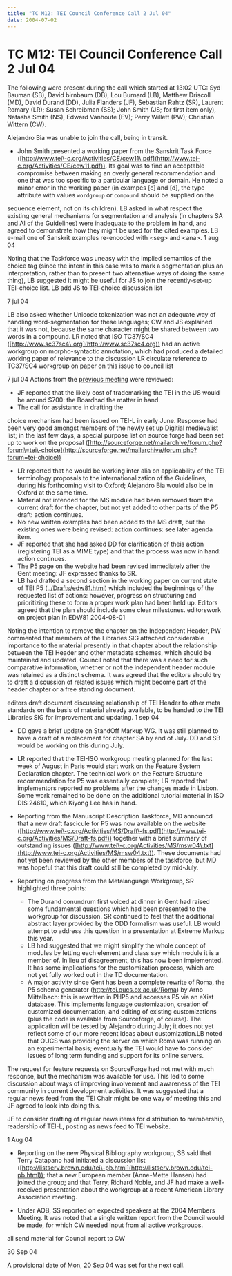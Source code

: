 ```yaml
---
title: "TC M12: TEI Council Conference Call 2 Jul 04"
date: 2004-07-02
---
```

# TC M12: TEI Council Conference Call 2 Jul 04



The following were present during the call which started at
 13:02 UTC: Syd Bauman (SB), David birnbaum (DB), Lou Burnard
 (LB), Matthew Driscoll (MD), David Durand (DD), Julia Flanders
 (JF), Sebastian Rahtz (SR), Laurent Romary (LR); Susan
 Schreibman (SS); John Smith (JS; for first item only), Natasha
 Smith (NS), Edward Vanhoute (EV); Perry Willett (PW);
 Christian Wittern (CW).
 


Alejandro Bia was unable to join the call, being in transit.


* John Smith presented a working paper from the Sanskrit Task
 Force ([http://www.tei\-c.org/Activities/CE/cew11\.pdf](http://www.tei-c.org/Activities/CE/cew11.pdf)). Its goal was to find
 an acceptable compromise between making an overly general
 recommendation and one that was too specific to a particular language
 or domain. He noted a minor error in the working paper (in exampes \[c]
 and \[d], the type attribute with values `wordgroup` or
 `compound` 
 should be supplied on the
 
 sequence element, not on its children). LB asked in what
 respect the existing general mechanisms for segmentation and analysis
 (in chapters SA and AI of the Guidelines) were inadequate to the
 problem in hand, and agreed to demonstrate how they might be used for
 the cited examples. 
 LB e\-mail one
 of Sanskrit examples re\-encoded with \<seg\> and \<ana\>.
 1 aug
 04
 
 Noting that the Taskforce was uneasy with the implied
 semantics of the choice tag (since the intent in this case was to mark
 a segmentation plus an interpretation, rather than to present two
 alternative ways of doing the same thing), LB suggested it might be
 useful for JS to join the recently\-set\-up TEI\-choice list. 
 LB add JS to TEI\-choice discussion list
 
 7 jul 04

 LB also asked whether Unicode tokenization was not an adequate way of
 handling word\-segmentation for these languages; CW and JS explained
 that it was not, because the same character might be shared between
 two words in a compound. LR noted that ISO TC37/SC4 ([http://www.sc37sc4\.org](http://www.sc37sc4.org)) had an active workgroup on
 morpho\-syntactic annotation, which had produced a detailed working
 paper of relevance to the discussion 
 LR circulate reference to TC37/SC4
 workgroup on paper on this issue to council list
 
 7 jul 04
Actions from the [previous meeting](/Activities/Council/Meetings/tcm10.xml) were reviewed: 
 
 + JF reported that the likely cost of trademarking the TEI in the US
 would be around $700: the Boardhad the matter in hand.
+ The call for assistance in drafting the
 
 choice mechanism had been issued on
 TEI\-L in early June. Response had been very good amongst
 members of the newly set up Digitial medievalist list; in
 the last few days, a
 special purpose list on source forge had been set up to work
 on the proposal ([http://sourceforge.net/mailarchive/forum.php?forum\=tei\-choice](http://sourceforge.net/mailarchive/forum.php?forum=tei-choice))
+ LR reported that he would be working inter alia on
 applicability of the TEI terminology proposals to the
 internationalization of the Guidelines, during his
 forthcoming visit to Oxford; Alejandro Bia would also be in Oxford at
 the same time.
+ Material not intended for the MS module had been
 removed from the current draft for the chapter, but not yet
 added to other parts of the P5 draft: action continues.
+ No new written examples had been added to the MS
 draft, but the existing ones were being revised: action
 continues: see later agenda item.
+ JF reported that she had asked DD for clarification of
 theis action (registering TEI as a MIME type) and that the
 process was now in hand: action continues.
+ The P5 page on the website had been revised 
 immediately after the Gent meeting: JF expressed thanks to SR.
+ LB had drafted a second section in the working paper
 on current state of TEI P5 ([../Drafts/edw81\.html](../Drafts/edw81.html)) which included the beginnings
 of the requested list of actions: however, progress on structuring
 and prioritizing these to form a proper work plan had been
 held up. Editors agreed that the plan should include some
 clear milestones. 
 editorswork on project plan in EDW81 
 2004\-08\-01


Noting the intention to remove the chapter on the Independent
 Header, PW commented that members of the Libraries SIG attached considerable
 importance to the material presently in that chapter about the
 relationship between the TEI Header and other metadata schemes, which
 should be maintained and updated. Council noted that there was a need
 for such comparative information, whether or not the independent
 header module was retained as a distinct schema. It was agreed that
 the editors should try to draft a discussion of related issues which might become
 part of
 the header chapter or a free standing document.
 
 editors 
 draft document discussing relationship of TEI Header to
 other meta standards on the basis of material already
 available, to be handed to the TEI Libraries SIG for
 improvement and updating. 
 1 sep 04




* DD gave a brief update on StandOff Markup WG.
 It was still planned to have a draft of a replacement for
 chapter SA by end of July. DD and SB would be working on this
 during July.

* LR reported that the TEI\-ISO workgroup meeting planned for
 the last week of August in Paris would start work on the
 Feature System Declaration chapter. The technical work on the
 Feature Structure recommendation for P5 was essentially
 complete; LR reported that implementors reported no problems
 after the changes made in Lisbon. Some work remained to be done on the additional
 tutorial material in ISO DIS 24610, which Kiyong Lee has in hand.

* Reporting from the Manuscript Description Taskforce, 
 MD announcd that a new draft fascicule for P5 was now
 available on the website ([http://www.tei\-c.org/Activities/MS/Draft\-fs.pdf](http://www.tei-c.org/Activities/MS/Draft-fs.pdf))
 together with a brief summary of outstanding issues ([http://www.tei\-c.org/Activities/MS/msw04\.txt](http://www.tei-c.org/Activities/MS/msw04.txt)). These
 documents had not yet been reviewed by the other members of
 the taskforce, but MD was hopeful that this draft could still
 be completed by mid\-July.

* Reporting on progress from the Metalanguage Workgroup, SR
 highlighted three points:
	+ The 
	 Durand conundrum first
	 voiced at dinner in Gent had raised some fundamental
	 questions which had been presented to the workgroup for
	 discussion. SR continued to feel
	 that the additional abstract layer provided by the ODD
	 formalism was useful. LB would attempt to address
	 this question in a presentation at Extreme Markup this
	 year.
	+ LB had suggested that we might simplify the whole concept of
	 modules by letting each element and class say which module it is a
	 member of. In lieu of disagreement, this has now been implemented. It
	 has some implications for the customization process, which are not
	 yet fully worked out in the TD documentation.
	+ A major activity since Gent has been a complete
	 rewrite of Roma, the P5 schema generator (<http://tei.oucs.ox.ac.uk/Roma>) by Arno Mittelbach: this is
	 rewritten in PHP5 and accesses P5 via an eXist database. This implements
	 language customization, creation of customized documentation, and editing of
	 existing customizations (plus the code is available from Sourceforge, of course).
	 The application will be tested by Alejandro during July; it does not
	 yet reflect some of our more recent ideas about customization.LB noted that OUCS was providing the server on which Roma
 was running on an experimental basis; eventually the TEI would
 have to consider issues of long term funding and support for its online servers.


The request for feature requests on SourceForge had not met with
 much response, but the mechanism was available for use. This led to
 some discussion about ways of improving involvement and awareness
 of the TEI community in current development activities. It was
 suggested that a regular news feed from the TEI Chair might be one way
 of meeting this and JF agreed to look into doing this.
 
 JF
 to consider drafting of regular news items for distribution to membership, readership
 of TEI\-L, posting as news feed to TEI website.
 
 1 Aug 04

* Reporting on the new Physical Bibliography workgroup, 
 SB said that Terry Catapano had initiated a discussion
 list ([http://listserv.brown.edu/tei\-pb.html](http://listserv.brown.edu/tei-pb.html));
 that a new European member (Anne\-Mette Hansen) had joined the
 group; and that Terry, Richard Noble, and JF had make a
 well\-received presentation about the workgroup at a recent
 American Library Association meeting.

* Under AOB,
 SS reported on expected speakers at the 2004 Members Meeting. It was noted that a
 single written report from the Council would be made, for which CW
 needed input from all active workgroups. 
 
 all
 send material for Council report to CW
 
 30 Sep 04



A provisional date of 
 Mon, 20 Sep
 04 was set for the next call.



